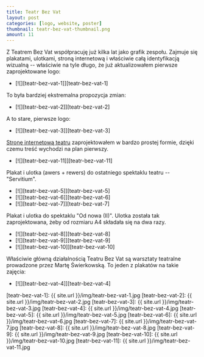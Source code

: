 ```yaml
---
title: Teatr Bez Vat
layout: post
categories: [logo, website, poster]
thumbnail: teatr-bez-vat-thumbnail.png
amount: 11
---
```


Z Teatrem Bez Vat współpracuję już kilka lat jako grafik zespołu. Zajmuje się plakatami, ulotkami, stroną internetową i właściwie całą identyfikacją wizualną -- właściwie na tyle długo, że już aktualizowałem pierwsze zaprojektowane logo:

* [![][teatr-bez-vat-1]][teatr-bez-vat-1]

To była bardziej ekstremalna propozycja zmian:

* [![][teatr-bez-vat-2]][teatr-bez-vat-2]

A to stare, pierwsze logo:

* [![][teatr-bez-vat-3]][teatr-bez-vat-3]

[Stronę internetową teatru](http://bezvat.art.pl/) zaprojektowałem w bardzo prostej formie, dzięki czemu treść wychodzi na plan pierwszy.

* [![][teatr-bez-vat-11]][teatr-bez-vat-11]

Plakat i ulotka (awers + rewers) do ostatniego spektaklu teatru -- "Servitium".

* [![][teatr-bez-vat-5]][teatr-bez-vat-5]
* [![][teatr-bez-vat-6]][teatr-bez-vat-6]
* [![][teatr-bez-vat-7]][teatr-bez-vat-7]

Plakat i ulotka do spektaklu "Od nowa (II)". Ulotka została tak zaprojektowana, żeby od rozmiaru A4 składała się na dwa razy.

* [![][teatr-bez-vat-8]][teatr-bez-vat-8]
* [![][teatr-bez-vat-9]][teatr-bez-vat-9]
* [![][teatr-bez-vat-10]][teatr-bez-vat-10]

Właściwie główną działalnością Teatru Bez Vat są warsztaty teatralne prowadzone przez Martę Świerkowską. To jeden z plakatów na takie zajęcia:

* [![][teatr-bez-vat-4]][teatr-bez-vat-4]

[teatr-bez-vat-1]: {{ site.url }}/img/teatr-bez-vat-1.jpg
[teatr-bez-vat-2]: {{ site.url }}/img/teatr-bez-vat-2.jpg
[teatr-bez-vat-3]: {{ site.url }}/img/teatr-bez-vat-3.jpg
[teatr-bez-vat-4]: {{ site.url }}/img/teatr-bez-vat-4.jpg
[teatr-bez-vat-5]: {{ site.url }}/img/teatr-bez-vat-5.jpg
[teatr-bez-vat-6]: {{ site.url }}/img/teatr-bez-vat-6.jpg
[teatr-bez-vat-7]: {{ site.url }}/img/teatr-bez-vat-7.jpg
[teatr-bez-vat-8]: {{ site.url }}/img/teatr-bez-vat-8.jpg
[teatr-bez-vat-9]: {{ site.url }}/img/teatr-bez-vat-9.jpg
[teatr-bez-vat-10]: {{ site.url }}/img/teatr-bez-vat-10.jpg
[teatr-bez-vat-11]: {{ site.url }}/img/teatr-bez-vat-11.jpg